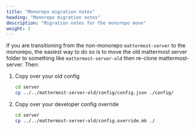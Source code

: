 ```yaml
---
title: "Monorepo migration notes"
heading: "Monorepo migration notes"
description: "Migration notes for the monorepo move"
weight: 2
---
```


If you are transitioning from the non-monorepo ``mattermost-server`` to the monorepo, the easiest way to do so is to move the old mattermost server folder to something like ``mattermost-server-old`` then re-clone mattermost-server.
Then:

1. Copy over your old config

    ```sh
    cd server
    cp ../../mattermost-server-old/config/config.json ./config/
    ```

1. Copy over your developer config override

    ```sh
    cd server
    cp ../../mattermost-server-old/config.override.mk ./
    ```

